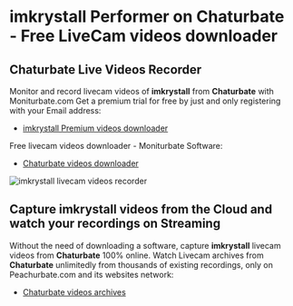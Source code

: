 # imkrystall Performer on Chaturbate - Free LiveCam videos downloader

## Chaturbate Live Videos Recorder

Monitor and record livecam videos of **imkrystall** from **Chaturbate** with Moniturbate.com
Get a premium trial for free by just and only registering with your Email address:
* [imkrystall Premium videos downloader](https://moniturbate.com/request-demo-licence-key.html)

Free livecam videos downloader - Moniturbate Software:
* [Chaturbate videos downloader](https://moniturbate.com/moniturbate-download-software.html)

![imkrystall livecam videos recorder](https://peachurnet.com/templates/moniturbate-software.png)


## Capture imkrystall videos from the Cloud and watch your recordings on Streaming

Without the need of downloading a software, capture **imkrystall** livecam videos from **Chaturbate** 100% online.
Watch Livecam archives from **Chaturbate** unlimitedly from thousands of existing recordings, only on Peachurbate.com and its websites network:
* [Chaturbate videos archives](https://peachurnet.com/)